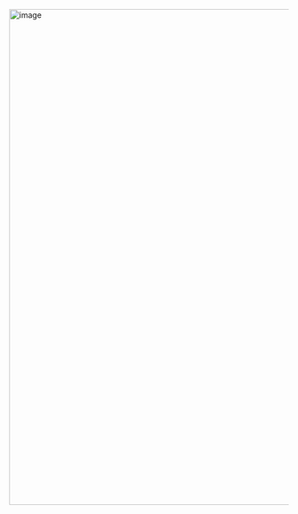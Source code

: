 
<img width="1042" height="892" alt="image" src="https://github.com/user-attachments/assets/e999cc45-92d9-4d46-89fd-45e4ecda1f36" />

